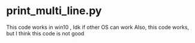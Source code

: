 # print_multi_line.py
This code works in win10 , Idk if other OS can work
Also, this code works, but I think this code is not good

